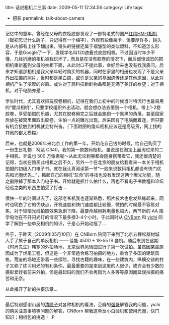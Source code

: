 title: 话说相机二三事
date: 2009-05-11 12:34:56 
category: Life
tags: 
- 摄影
permalink: talk-about-camera

---

记忆中的童年，曾经在父母的衣柜底部发现了一部特老式的国产[红梅HM-1相机](http://www.camgle.com/thread-14101-1-1.html)（起初忘记什么牌子，只记得有一个梅字），外观有些像莱卡，但要厚许多，镜头是从内部有上往下翻出来，镜头的链接还属于褶皱型的类似塑料，不知道怎么形容，于是Google了一下，发现学名叫120遮叠式皮腔相机。不过因当时年少不懂，几经折磨的相机被我玩坏了...而且是在没有胶卷的情况下，而后诚惶诚恐的把相机重新塞到父母的衣柜下面，从此封口不提此事，幸好后来也没有找我质问。后来才知道那相机是我父亲年轻时购买的机器，同时在家里的相册也发现了不是父亲外出拍摄的照片，当时都是黑白照，或许是父亲的基因遗传还是其他原因，从此对相机产生了浓厚的兴趣。或许对于高科技新鲜物品都是充满了美好的欲望：对于相机，对于电脑亦是...

学生时代，尤其喜欢把玩胶卷相机，记得在我们上初中的时候当时特流行也最易用的“傻瓜相机”，只要学校组织外出活动，就会想办法去借到一个相机，带上1-2卷胶卷，享受拍照的乐趣，尤其在胶卷用完之后就会跑到一个黑黑的角落，甚至回家后放在被窝里面取出胶卷，生怕一点的曝光出现。后来因有了电脑而着迷，但只要有机会接触到相机就会特兴奋。（下面附图的傻瓜相机应该还是高级货，网上找的其他的都太模糊）


后来，也就是2008年来北京工作的第一年，开始花自己钱的时候，给自己购买了一份生日礼物：柯达 C340，我的第一款数码相机，虽说是在淘宝上面淘过来的二手相机，歹说也 500 万像素呢～从此无论到哪都会随身携带着它，我还很清楚的记得，当初在购买此相机之后不久，另外一个在北京的朋友给我看来一本关于相机拍摄的初级入门电子书。就在我认真阅读第一节“一般来说数码相机都设有快门优先和光圈优先...”，抓起自己的相机“玩命”的寻找也没有发现这两个曝光功能，随之删除掉了那本入门电子书。开始就是抓什么拍什么，再也不看电子书教程和论坛经验之类的东西生怕受了打击...

很快一年的时间过去了，这部老爷机我也逐渐熟悉，照片技术也愈发熟练起来，同时也明白了它的优缺点，开机速度和快门速度都比较慢，微拍的时候最不容易对焦，对于较暗光线拍照效果急剧下降，最要命越用耗电量也越大，两节新的 AA 南孚电池在不开闪光灯的情况下最多撑3-4个小时。于此同时从 [CNBorn](http://twitter.com/CNBorn) 和 [yichi](http://twitter.com/yichi) 同学了解到一些单反相机的知识，于是心开始动摇了...

终于，于昨天（2009年05月10日）在 CNBorn 陪同下来到了北京五棵松器材城入手了属于自己的单反相机 —— 佳能 450D + 18-55 IS 套机。随后来到在这期《时尚先生》韩寒的外拍场地，北京世界风情园进行了第一次试拍。虽然因某些原因成为了烂尾工程，但这是一个非常适合练习拍摄的地方，重合了多国的建筑风格，荒废的场地还带着一些探险，寻找古籍的趣味，在一些建筑内，纵横交错的柱子又称了练习用光的有利条件。最最重要的是来到这里的人很少，或许会有少数的摄影爱好者前来外拍，但是最起码的我们不会再因为人多等等原因而延误拍摄的痛苦和无奈。

从此揭开了新的拍摄乐章...

-----------------------------

最后特别感谢山居的[清隐子](http://www.shanju.org/)对各种相机的看法，豆瓣的[强哥](http://www.douban.com/people/mattony/
)解答我的问题，yichi 的购买注意事项等问题的解答，CNBorn
帮我这单反小白验机和使用光圈，快门知识；相机包的挑选！ :P
